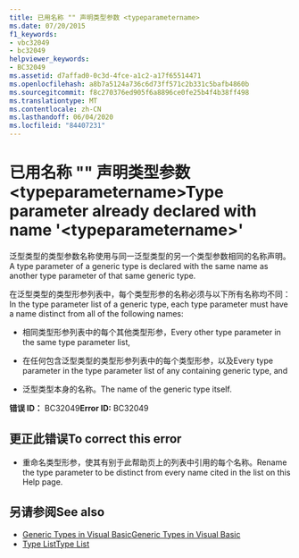 ```yaml
---
title: 已用名称 "" 声明类型参数 <typeparametername>
ms.date: 07/20/2015
f1_keywords:
- vbc32049
- bc32049
helpviewer_keywords:
- BC32049
ms.assetid: d7affad0-0c3d-4fce-a1c2-a17f65514471
ms.openlocfilehash: a8b7a5124a736c6d73ff571c2b331c5bafb4860b
ms.sourcegitcommit: f8c270376ed905f6a8896ce0fe25b4f4b38ff498
ms.translationtype: MT
ms.contentlocale: zh-CN
ms.lasthandoff: 06/04/2020
ms.locfileid: "84407231"
---
```

# <a name="type-parameter-already-declared-with-name-typeparametername"></a><span data-ttu-id="154fc-102">已用名称 "" 声明类型参数 \<typeparametername></span><span class="sxs-lookup"><span data-stu-id="154fc-102">Type parameter already declared with name '\<typeparametername>'</span></span>
<span data-ttu-id="154fc-103">泛型类型的类型参数名称使用与同一泛型类型的另一个类型参数相同的名称声明。</span><span class="sxs-lookup"><span data-stu-id="154fc-103">A type parameter of a generic type is declared with the same name as another type parameter of that same generic type.</span></span>  
  
 <span data-ttu-id="154fc-104">在泛型类型的类型形参列表中，每个类型形参的名称必须与以下所有名称均不同：</span><span class="sxs-lookup"><span data-stu-id="154fc-104">In the type parameter list of a generic type, each type parameter must have a name distinct from all of the following names:</span></span>  
  
- <span data-ttu-id="154fc-105">相同类型形参列表中的每个其他类型形参，</span><span class="sxs-lookup"><span data-stu-id="154fc-105">Every other type parameter in the same type parameter list,</span></span>  
  
- <span data-ttu-id="154fc-106">在任何包含泛型类型的类型形参列表中的每个类型形参，以及</span><span class="sxs-lookup"><span data-stu-id="154fc-106">Every type parameter in the type parameter list of any containing generic type, and</span></span>  
  
- <span data-ttu-id="154fc-107">泛型类型本身的名称。</span><span class="sxs-lookup"><span data-stu-id="154fc-107">The name of the generic type itself.</span></span>  
  
 <span data-ttu-id="154fc-108">**错误 ID：** BC32049</span><span class="sxs-lookup"><span data-stu-id="154fc-108">**Error ID:** BC32049</span></span>  
  
## <a name="to-correct-this-error"></a><span data-ttu-id="154fc-109">更正此错误</span><span class="sxs-lookup"><span data-stu-id="154fc-109">To correct this error</span></span>  
  
- <span data-ttu-id="154fc-110">重命名类型形参，使其有别于此帮助页上的列表中引用的每个名称。</span><span class="sxs-lookup"><span data-stu-id="154fc-110">Rename the type parameter to be distinct from every name cited in the list on this Help page.</span></span>  
  
## <a name="see-also"></a><span data-ttu-id="154fc-111">另请参阅</span><span class="sxs-lookup"><span data-stu-id="154fc-111">See also</span></span>

- [<span data-ttu-id="154fc-112">Generic Types in Visual Basic</span><span class="sxs-lookup"><span data-stu-id="154fc-112">Generic Types in Visual Basic</span></span>](../programming-guide/language-features/data-types/generic-types.md)
- [<span data-ttu-id="154fc-113">Type List</span><span class="sxs-lookup"><span data-stu-id="154fc-113">Type List</span></span>](../language-reference/statements/type-list.md)
